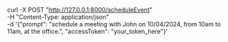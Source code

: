 curl -X POST "http://127.0.0.1:8000/scheduleEvent" \
-H "Content-Type: application/json" \
-d '{"prompt": "schedule a meeting with John on 10/04/2024, from 10am to 11am, at the office.", "accessToken": "your_token_here"}'
